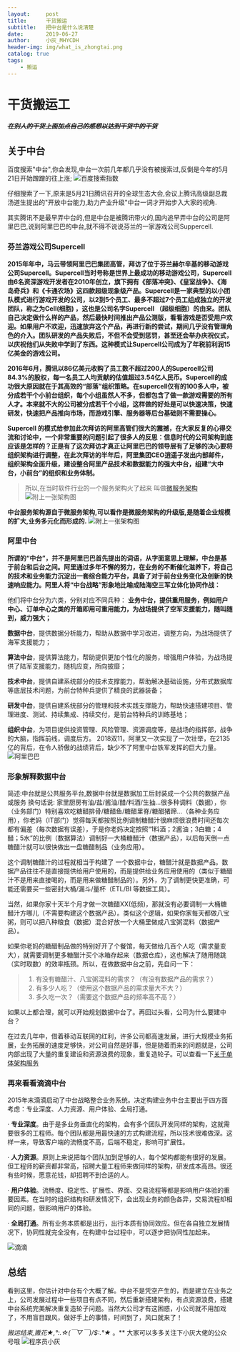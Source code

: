 ```yaml
---
layout:     post
title:      干货搬运
subtitle:   把中台是什么说清楚
date:       2019-06-27
author:     小灰_MHYCDH
header-img: img/what_is_zhongtai.png
catalog: true
tags:
    - 搬运
---
```

# 干货搬运工
##### **~~在别人的干货上面加点自己的感想以达到干货中的干货~~**
## 关于中台
百度搜索"中台",你会发现,中台一次前几年都几乎没有被搜索过,反倒是今年的5月21日开始蹭蹭的往上涨;
![百度搜索指数](https://github.com/MHYCDH/MHYCDH.github.io/blob/master/img/banyun/baidu.jpeg?raw=true "百度搜索指数")

仔细搜索了一下,原来是5月21日腾讯召开的全球生态大会,会议上腾讯高级副总裁汤道生提出的"开放中台能力,助力产业升级"中台一词才开始步入大家的视角.

其实腾讯不是最早弄中台的,但是中台是被腾讯带火的,国内追早弄中台的公司是阿里巴巴,说到阿里巴巴的中台,就不得不说说芬兰的一家游戏公司Suppercell.

### 芬兰游戏公司Supercell

**2015年年中，马云带领阿里巴巴集团高管，拜访了位于芬兰赫尔辛基的移动游戏公司Supercell。Supercell当时号称是世界上最成功的移动游戏公司，Supercell由6名资深游戏开发者在2010年创立，旗下拥有《部落冲突》、《皇室战争》、《海岛奇兵》和《卡通农场》这四款超级现象级产品。Supercell是一家典型的以小团队模式进行游戏开发的公司，以2到5个员工、最多不超过7个员工组成独立的开发团队，称之为Cell(细胞) ，这也是公司名字Supercell （超级细胞）的由来。团队自己决定做什么样的产品，然后最快时间推出产品公测版，看看游戏是否受用户欢迎。如果用户不欢迎，迅速放弃这个产品，再进行新的尝试，期间几乎没有管理角色的介入。团队研发的产品失败后，不但不会受到惩罚，甚至还会举办庆祝仪式，以庆祝他们从失败中学到了东西。这种模式让Supercell公司成为了年税前利润15亿美金的游戏公司。**


**2016年6月，腾讯以86亿美元收购了员工数不超过200人的Supercell公司84.3%的股权，每一名员工人均贡献的估值超过3.54亿人民币。Supercell的成功很大原因就在于其高效的“部落”组织策略。在supercell仅有的100多人中，被分成若干个小前台组织，每个小组虽然人不多，但都包含了做一款游戏需要的所有人才。本来就不大的公司被分成若干个小组，这样做的好处是可以快速决策，快速研发，快速把产品推向市场，而游戏引擎、服务器等后台基础则不需要操心。**

**Supercell 的模式给参加此次拜访的阿里高管们很大的震撼，在大家反复的心得交流和讨论中，一个非常重要的问题引起了很多人的反思：信息时代的公司架构到底应该是怎样的？正是有了这次拜访才真正让阿里巴巴的领导层有了足够的决心要将组织架构进行调整，在此次拜访的半年后，阿里集团CEO逍遥子发出内部邮件，组织架构全面升级，建设整合阿里产品技术和数据能力的强大中台，组建“大中台，小前台”的组织和业务体制。**
>所以,在当时软件行业的一个服务架构火了起来
叫做[微服务架构](https://www.ibm.com/developerworks/community/blogs/3302cc3b-074e-44da-90b1-5055f1dc0d9c/entry/%E8%A7%A3%E6%9E%90%E5%BE%AE%E6%9C%8D%E5%8A%A1%E6%9E%B6%E6%9E%84_%E4%B8%80_%E4%BB%80%E4%B9%88%E6%98%AF%E5%BE%AE%E6%9C%8D%E5%8A%A1?lang=en)
![附上一张架构图](https://github.com/MHYCDH/MHYCDH.github.io/blob/master/img/banyun/weifuwu.png?raw=true "微服务架构图")

**中台服务架构源自于微服务架构,可以看作是微服务架构的升级版,是随着企业规模的扩大,业务多元化而形成的.**
![附上一张架构图](https://github.com/MHYCDH/MHYCDH.github.io/blob/master/img/banyun/zhongtaifuwu.png?raw=true "中台架构图")

### 阿里中台
**所谓的“中台”，并不是阿里巴巴首先提出的词语，从字面意思上理解，中台是基于前台和后台之间。阿里通过多年不懈的努力，在业务的不断催化滋养下，将自己的技术和业务能力沉淀出一套综合能力平台，具备了对于前台业务变化及创新的快速响应能力。阿里人将“中台战略”形象地比喻成陆海空三军立体化协同作战：**


他们将中台分为六类，分别对应不同兵种：
**业务中台，提供重用服务，例如用户中心、订单中心之类的开箱即用可重用能力，为战场提供了空军支援能力，随叫随到，威力强大；**

**数据中台**，提供数据分析能力，帮助从数据中学习改进，调整方向，为战场提供了海军支援能力；

**算法中台**，提供算法能力，帮助提供更加个性化的服务，增强用户体验，为战场提供了陆军支援能力，随机应变，所向披靡；

**技术中台**，提供自建系统部分的技术支撑能力，帮助解决基础设施，分布式数据库等底层技术问题，为前台特种兵提供了精良的武器装备；

**研发中台**，提供自建系统部分的管理和技术实践支撑能力，帮助快速搭建项目、管理进度、测试、持续集成、持续交付，是前台特种兵的训练基地；

**组织中台**，为项目提供投资管理、风险管理、资源调度等，是战场的指挥部，战争的大脑，指挥前线，调度后方。
2018双11，阿里又一次实现了一次壮举，在2135亿的背后，在令人骄傲的战绩背后，缺少不了阿里中台铁军发挥的巨大力量。
![阿里巴巴](https://github.com/MHYCDH/MHYCDH.github.io/blob/master/img/banyun/alibaba.jpeg?raw=true "阿里巴巴")

### 形象解释数据中台
简述:中台就是公共服务平台,数据中台就是数据加工后封装成一个公共的数据产品或服务
换句话说:
家里厨房有油/盐/酱油/醋/料酒/生抽…很多种调料（数据），你（业务部门）特别喜欢吃糖醋排骨/糖醋鱼/糖醋里脊/糖醋猪蹄…（各种业务应用），你老妈（IT部门）觉得每天都按照比例调制糖醋汁很麻烦很浪费时间还每次都有偏差（每次数据有误差），于是你老妈决定按照“1料酒；2酱油；3白糖；4醋；5水”的比例（数据算法）调制好一大桶糖醋汁（数据产品），以后每天倒一点糖醋汁就可以很快做出一盘糖醋制品（业务应用）。

这个调制糖醋汁的过程就相当于构建了 一个数据中台，糖醋汁就是数据产品。数据产品往往不是直接提供给用户使用的，而是提供给业务应用使用的（类似于糖醋汁不是用来直接喝的，而是用来做糖醋制品的）。另外，为了调制更快更准确，可能还需要买一些密封大桶/漏斗/量杯（ETL/BI 等数据工具）。

当然，如果你家十天半个月才做一次糖醋XX(低频)，那就没有必要调制一大桶糖醋汁方哪儿（不需要构建这个数据产品）。类似这个逻辑，如果你家每天都做八宝粥，则可以把八种粮食（数据）混合好放一个大桶里做成八宝粥混料（数据产品）。

如果你老妈的糖醋制品做的特别好开了个餐馆，每天做给几百个人吃（需求量变大），就需要调制更多糖醋汁买个冰箱存起来（数据仓库），这也解决了随用随跳（实时取数）的效率瓶颈。所以，在做数据中台之前，先自问一下：

>1. 有没有糖醋汁、八宝粥混料的需求？（有没有数据产品的需求？）
>2. 有多少人吃？（使用这个数据产品的需求量大不大？）
>3. 多久吃一次？（需要这个数据产品的频率高不高？）

如果以上都合理，就可以开始规划数据中台了。再回过头看，公司为什么要建中台？

在过去几年中，借着移动互联网的红利，许多公司都高速发展，进行大规模业务拓展，业务拓展的速度足够快，对公司自然是好事，但是随着而来的问题就是，公司内部出现了大量的重复建设和资源浪费的现象，重复造轮子。可以查看一下[关于单体架构服务](https://www.jianshu.com/p/6fe0795c782d)

### 再来看看滴滴中台
2015年末滴滴启动了中台战略整合业务系统。决定构建业务中台主要出于四方面考虑：专业深度、人力资源、用户体验、全局打通。

· **专业深度**。由于是多业务垂直化的架构，会有多个团队开发同样的架构，这就需要很多的工程师。每个团队都是用最快速的方式构建流程，所以技术很难做深。这样一来，导致客户端的流畅度不高，后端不稳定，影响可扩展性。

· **人力资源**。原则上来说把每个团队加到足够的人，每个架构都能有很好的发展。但工程师的薪资都非常高，招聘大量工程师来做同样的架构，研发成本高昂。很还有些时候，愿意花钱，却招聘不到合适的人。

· **用户体验**。流畅度、稳定性、扩展性、界面、交易流程等都是影响用户体验的重要因素。在当时的组织结构和研发情况下，会出现业务的颜色各异，交易流程却相同的问题，很影响用户的体验。

· **全局打通**。所有业务本质都是出行，出行本质有协同效应。但在各自独立发展情况下，协同性就完全没有，在构建中台过程中，可以逐步把协同性加起来。

![滴滴](https://github.com/MHYCDH/MHYCDH.github.io/blob/master/img/banyun/didi.jpeg?raw=true "滴滴")

## 总结

看到这里，你估计对中台有个大概了解。中台不是凭空产生的，而是建立在业务之上，公司发展过程中一些项目有点不同，然后重新搭建架构，有点资源浪费，搭建中台系统完美解决重复造轮子问题。当然大公司才有这困惑，小公司就不用加戏了，不用盲目跟风，做好手上的事情，时间到了，风口就来了！

**搬运结束,撒花*★,°*:.☆(￣▽￣)/$:*.°★* 。**
大家可以多多关注下小灰大佬的公众号哦
![程序员小灰](https://github.com/MHYCDH/MHYCDH.github.io/blob/master/img/banyun/webwxgetmsgimg.jpeg?raw=true "程序员小灰")
